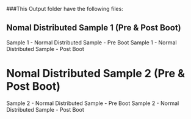 ###This Output folder have the following files:


Nomal Distributed Sample 1 (Pre & Post Boot)
--------------------------------------------
Sample 1 - Normal Distributed Sample - Pre Boot
Sample 1 - Normal Distributed Sample - Post Boot

Nomal Distributed Sample 2 (Pre & Post Boot)
============================================
Sample 2 - Normal Distributed Sample - Pre Boot
Sample 2 - Normal Distributed Sample - Post Boot
